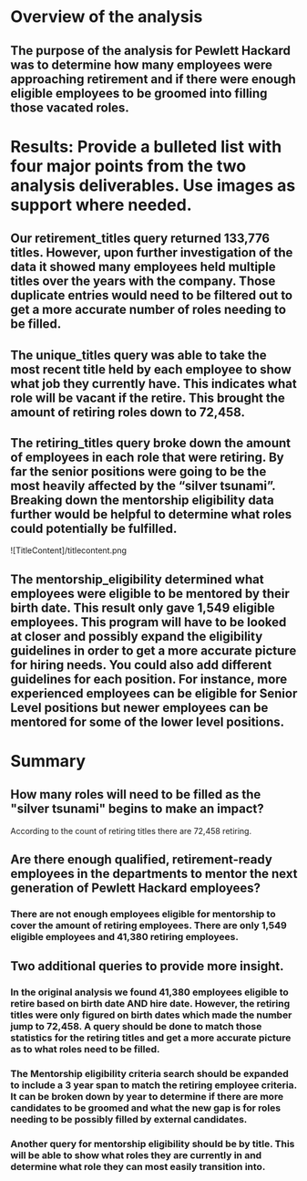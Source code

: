 # Overview of the analysis 
## The purpose of the analysis for Pewlett Hackard was to determine how many employees were approaching retirement and if there were enough eligible employees to be groomed into filling those vacated roles.

# Results: Provide a bulleted list with four major points from the two analysis deliverables. Use images as support where needed.

## Our retirement_titles query returned 133,776 titles. However, upon further investigation of the data it showed many employees held multiple titles over the years with the company. Those duplicate entries would need to be filtered out to get a more accurate number of roles needing to be filled.

## The unique_titles query was able to take the most recent title held by each employee to show what job they currently have. This indicates what role will be vacant if the retire. This brought the amount of retiring roles down to 72,458.

## The retiring_titles query broke down the amount of employees in each role that were retiring. By far the senior positions were going to be the most heavily affected by the “silver tsunami”. Breaking down the mentorship eligibility data further would be helpful to determine what roles could potentially be fulfilled.

![TitleContent]/titlecontent.png

## The mentorship_eligibility determined what employees were eligible to be mentored by their birth date. This result only gave 1,549 eligible employees. This program will have to be looked at closer and possibly expand the eligibility guidelines in order to get a more accurate picture for hiring needs. You could also add different guidelines for each position. For instance, more experienced employees can be eligible for Senior Level positions but newer employees can be mentored for some of the lower level positions.

# Summary

## How many roles will need to be filled as the "silver tsunami" begins to make an impact?

According to the count of retiring titles there are 72,458 retiring.

## Are there enough qualified, retirement-ready employees in the departments to mentor the next generation of Pewlett Hackard employees?

### There are not enough employees eligible for mentorship to cover the amount of retiring employees. There are only 1,549 eligible employees and 41,380 retiring employees.

## Two additional queries to provide more insight.

### In the original analysis we found 41,380 employees eligible to retire based on birth date AND hire date. However, the retiring titles were only figured on birth dates which made the number jump to 72,458. A query should be done to match those statistics for the retiring titles and get a more accurate picture as to what roles need to be filled.

### The Mentorship eligibility criteria search should be expanded to include a 3 year span to match the retiring employee criteria. It can be broken down by year to determine if there are more candidates to be groomed and what the new gap is for roles needing to be possibly filled by external candidates.

### Another query for mentorship eligibility should be by title. This will be able to show what roles they are currently in and determine what role they can most easily transition into.
